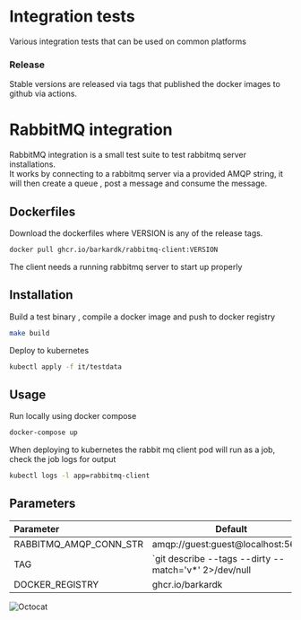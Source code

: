 
# Integration tests

Various integration tests that can be used on common platforms  


### Release
Stable versions are released via tags that published the docker images to github via actions.

# RabbitMQ integration
RabbitMQ integration is a small test suite to test rabbitmq server installations.  
It works by connecting to a rabbitmq server via a provided AMQP string, it will then create a queue , post a message and consume the message.

## Dockerfiles
Download the dockerfiles where VERSION is any of the release tags. 
```bash
docker pull ghcr.io/barkardk/rabbitmq-client:VERSION
```

The client needs a running rabbitmq server to start up properly   
 


## Installation

Build a test binary , compile a docker image and push to docker registry
```bash
make build
```
Deploy to kubernetes
```bash
kubectl apply -f it/testdata
```
## Usage
Run locally using docker compose
```bash
docker-compose up
```

When deploying to kubernetes the rabbit mq client pod will run as a job, check the job logs for output
```bash
kubectl logs -l app=rabbitmq-client
```

## Parameters
|   Parameter | Default   |  
|:---|---|
| RABBITMQ_AMQP_CONN_STR  | amqp://guest:guest@localhost:5672/  |  
| TAG  |  `git describe --tags --dirty --match='v*' 2>/dev/null || echo v0.0.0) | cut -c2- `|  
| DOCKER_REGISTRY | ghcr.io/barkardk  |


![Octocat](https://github.githubassets.com/images/icons/emoji/octocat.png)